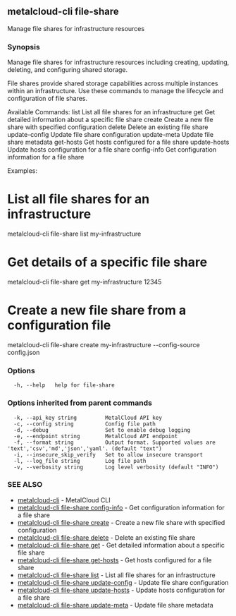 ## metalcloud-cli file-share

Manage file shares for infrastructure resources

### Synopsis

Manage file shares for infrastructure resources including creating, updating, deleting, and configuring shared storage.

File shares provide shared storage capabilities across multiple instances within an infrastructure.
Use these commands to manage the lifecycle and configuration of file shares.

Available Commands:
  list           List all file shares for an infrastructure
  get            Get detailed information about a specific file share
  create         Create a new file share with specified configuration
  delete         Delete an existing file share
  update-config  Update file share configuration
  update-meta    Update file share metadata
  get-hosts      Get hosts configured for a file share
  update-hosts   Update hosts configuration for a file share
  config-info    Get configuration information for a file share

Examples:
  # List all file shares for an infrastructure
  metalcloud-cli file-share list my-infrastructure

  # Get details of a specific file share
  metalcloud-cli file-share get my-infrastructure 12345

  # Create a new file share from a configuration file
  metalcloud-cli file-share create my-infrastructure --config-source config.json

### Options

```
  -h, --help   help for file-share
```

### Options inherited from parent commands

```
  -k, --api_key string         MetalCloud API key
  -c, --config string          Config file path
  -d, --debug                  Set to enable debug logging
  -e, --endpoint string        MetalCloud API endpoint
  -f, --format string          Output format. Supported values are 'text','csv','md','json','yaml'. (default "text")
  -i, --insecure_skip_verify   Set to allow insecure transport
  -l, --log_file string        Log file path
  -v, --verbosity string       Log level verbosity (default "INFO")
```

### SEE ALSO

* [metalcloud-cli](metalcloud-cli.md)	 - MetalCloud CLI
* [metalcloud-cli file-share config-info](metalcloud-cli_file-share_config-info.md)	 - Get configuration information for a file share
* [metalcloud-cli file-share create](metalcloud-cli_file-share_create.md)	 - Create a new file share with specified configuration
* [metalcloud-cli file-share delete](metalcloud-cli_file-share_delete.md)	 - Delete an existing file share
* [metalcloud-cli file-share get](metalcloud-cli_file-share_get.md)	 - Get detailed information about a specific file share
* [metalcloud-cli file-share get-hosts](metalcloud-cli_file-share_get-hosts.md)	 - Get hosts configured for a file share
* [metalcloud-cli file-share list](metalcloud-cli_file-share_list.md)	 - List all file shares for an infrastructure
* [metalcloud-cli file-share update-config](metalcloud-cli_file-share_update-config.md)	 - Update file share configuration
* [metalcloud-cli file-share update-hosts](metalcloud-cli_file-share_update-hosts.md)	 - Update hosts configuration for a file share
* [metalcloud-cli file-share update-meta](metalcloud-cli_file-share_update-meta.md)	 - Update file share metadata

